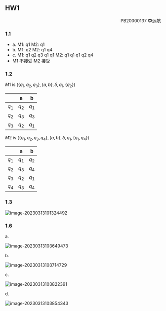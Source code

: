 ## HW1

<p style="text-align:right">PB20000137 李远航</p>

### 1.1

- a. M1: q1 M2: q1
- b. M1: q2 M2: q1 q4
- c. M1: q1 q2 q3 q1 q1 M2: q1 q1 q1 q2 q4
- M1 不接受 M2 接受

### 1.2

$M1$ is $(\{q_1,q_2,q_3\},\{a,b\},\delta,q_1,\{q_2\})$

|       | a     | b     |
| ----- | ----- | ----- |
| $q_1$ | $q_2$ | $q_1$ |
| $q_2$ | $q_3$ | $q_3$ |
| $q_3$ | $q_2$ | $q_1$ |

$M2$ is $(\{q_1,q_2,q_3,q_4\},\{a,b\},\delta,q_1,\{q_1,q_4\})$

|       | a     | b     |
| ----- | ----- | ----- |
| $q_1$ | $q_1$ | $q_2$ |
| $q_2$ | $q_3$ | $q_4$ |
| $q_3$ | $q_2$ | $q_1$ |
| $q_4$ | $q_3$ | $q_4$ |

### 1.3

![image-20230313101324492](C:/Users/voyage/AppData/Roaming/Typora/typora-user-images/image-20230313101324492.png)

### 1.6

a.

![image-20230313103649473](C:/Users/voyage/AppData/Roaming/Typora/typora-user-images/image-20230313103649473.png)

b.

![image-20230313103714729](C:/Users/voyage/AppData/Roaming/Typora/typora-user-images/image-20230313103714729.png)

c.

![image-20230313103822391](C:/Users/voyage/AppData/Roaming/Typora/typora-user-images/image-20230313103822391.png)

d.

![image-20230313103854343](C:/Users/voyage/AppData/Roaming/Typora/typora-user-images/image-20230313103854343.png)
